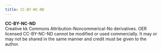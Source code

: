 ```yaml
---
title: CC-BY-NC-ND
---
```


**CC-BY-NC-ND**  
Creative kk Commons Attribution-Noncommerical-No derivatives. OER licensed CC-BY-NC-ND cannot be modified or used commercially. It may or may not be shared in the same manner and credit must be given to the author.
